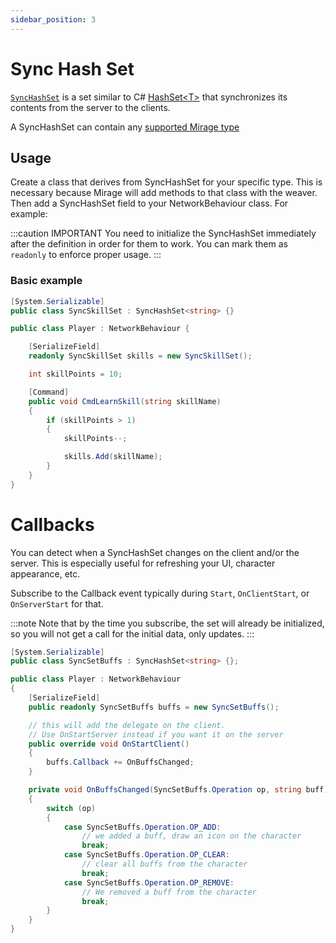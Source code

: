 ```yaml
---
sidebar_position: 3
---
```

# Sync Hash Set

[`SyncHashSet`](/docs/reference/Mirage.Collections/SyncHashSet-1) is a set similar to C\# [HashSet<T\>](https://docs.microsoft.com/en-us/dotnet/api/system.collections.generic.hashset-1) that synchronizes its contents from the server to the clients.

A SyncHashSet can contain any [supported Mirage type](/docs/guides/data-types) 

## Usage

Create a class that derives from SyncHashSet for your specific type. This is necessary because Mirage will add methods to that class with the weaver. Then add a SyncHashSet field to your NetworkBehaviour class. For example:

:::caution IMPORTANT
You need to initialize the SyncHashSet immediately after the definition in order for them to work. You can mark them as `readonly` to enforce proper usage.
:::

### Basic example
```cs
[System.Serializable]
public class SyncSkillSet : SyncHashSet<string> {}

public class Player : NetworkBehaviour {

    [SerializeField]
    readonly SyncSkillSet skills = new SyncSkillSet();

    int skillPoints = 10;

    [Command]
    public void CmdLearnSkill(string skillName)
    {
        if (skillPoints > 1)
        {
            skillPoints--;

            skills.Add(skillName);
        }
    }
}
```

# Callbacks
You can detect when a SyncHashSet changes on the client and/or the server. This is especially useful for refreshing your UI, character appearance, etc. 

Subscribe to the Callback event typically during `Start`, `OnClientStart`, or `OnServerStart` for that. 

:::note
Note that by the time you subscribe, the set will already be initialized, so you will not get a call for the initial data, only updates.
:::

```cs
[System.Serializable]
public class SyncSetBuffs : SyncHashSet<string> {};

public class Player : NetworkBehaviour
{
    [SerializeField]
    public readonly SyncSetBuffs buffs = new SyncSetBuffs();

    // this will add the delegate on the client.
    // Use OnStartServer instead if you want it on the server
    public override void OnStartClient()
    {
        buffs.Callback += OnBuffsChanged;
    }

    private void OnBuffsChanged(SyncSetBuffs.Operation op, string buff)
    {
        switch (op) 
        {
            case SyncSetBuffs.Operation.OP_ADD:
                // we added a buff, draw an icon on the character
                break;
            case SyncSetBuffs.Operation.OP_CLEAR:
                // clear all buffs from the character
                break;
            case SyncSetBuffs.Operation.OP_REMOVE:
                // We removed a buff from the character
                break;
        }
    }
}
```
